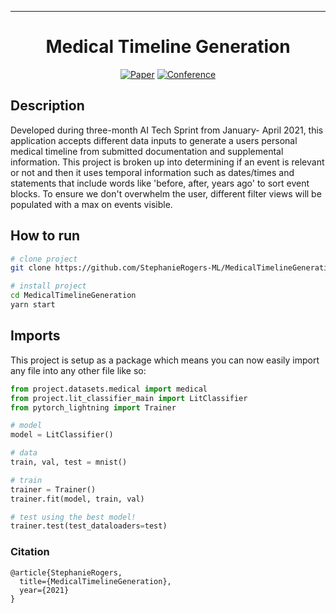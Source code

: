 
 
---

<div align="center">    
 
# Medical Timeline Generation    

[![Paper](http://img.shields.io/badge/paper-arxiv.1001.2234-B31B1B.svg)](https://www.nature.com/articles/nature14539)
[![Conference](http://img.shields.io/badge/NeurIPS-2019-4b44ce.svg)](https://papers.nips.cc/book/advances-in-neural-information-processing-systems-31-2018)

<!--
ARXIV   
[![Paper](http://img.shields.io/badge/arxiv-math.co:1480.1111-B31B1B.svg)](https://www.nature.com/articles/nature14539)
-->
</div>
 
## Description   
Developed during three-month AI Tech Sprint from January- April 2021, this application accepts different data inputs to generate a users personal medical timeline from submitted documentation and supplemental information.  This project is broken up into determining if an event is relevant or not and then it uses temporal information such as dates/times and statements that include words like 'before, after, years ago' to sort event blocks.  To ensure we don't overwhelm the user, different filter views will be populated with a max on events visible.   

## How to run   
  
```bash
# clone project   
git clone https://github.com/StephanieRogers-ML/MedicalTimelineGeneration

# install project   
cd MedicalTimelineGeneration 
yarn start
 ```   

## Imports
This project is setup as a package which means you can now easily import any file into any other file like so:
```python
from project.datasets.medical import medical
from project.lit_classifier_main import LitClassifier
from pytorch_lightning import Trainer

# model
model = LitClassifier()

# data
train, val, test = mnist()

# train
trainer = Trainer()
trainer.fit(model, train, val)

# test using the best model!
trainer.test(test_dataloaders=test)
```

### Citation   
```
@article{StephanieRogers,
  title={MedicalTimelineGeneration},
  year={2021}
}
```   
